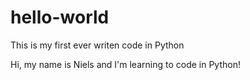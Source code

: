 # hello-world
This is my first ever writen code in Python

Hi, my name is Niels and I'm learning to code in Python!
